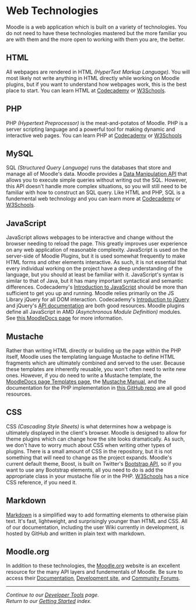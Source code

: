 # Web Technologies
Moodle is a web application which is built on a variety of technologies. You do not need to have these technologies mastered but the more familiar you are with them and the more open to working with them you are, the better.

## HTML
All webpages are rendered in HTML _(HyperText Markup Language)_. You will most likely not write anything in HTML directly while working on Moodle plugins, but if you want to understand how webpages work, this is the best place to start. You can learn HTML at [Codecademy](https://www.codecademy.com/learn/learn-html) or [W3Schools](https://www.w3schools.com/html).

## PHP
PHP _(Hypertext Preprocessor)_ is the meat-and-potatos of Moodle. PHP is a server scripting language and a powerful tool for making dynamic and interactive web pages. You can learn PHP at [Codecademy](https://www.codecademy.com/learn/learn-php) or [W3Schools](https://www.w3schools.com/php)

## MySQL
SQL _(Structured Query Language)_ runs the databases that store and manage all of Moodle's data. Moodle provides a [Data Manipulation API](https://docs.moodle.org/dev/Data_manipulation_API) that allows you to execute simple queries without writing out the SQL. However, this API doesn't handle more complex situations, so you will still need to be familiar with how to construct an SQL query. Like HTML and PHP, SQL is a fundemental web technology and you can learn more at [Codecademy](https://www.codecademy.com/learn/learn-sql) or [W3Schools](https://www.w3schools.com/sql).

## JavaScript
JavaScript allows webpages to be interactive and change without the browser needing to reload the page. This greatly improves user experience on any web application of reasonable complexity. JavaScript is used on the server-side of Moodle Plugins, but it is used somewhat frequently to make HTML forms and other elements interactive. As such, it is not essential that every individual working on the project have a deep understanding of the language, but you should at least be familiar with it. JavaScript's syntax is similar to that of Java, but it has many important syntactical and semantic differences. Codecademy's [Introduction to JavaScript](https://www.codecademy.com/learn/introduction-to-javascript) should be more than sufficient to get you up and running. Moodle relies primarily on the JS Library jQuery for all DOM interaction. Codecademy's [Introduction to jQuery](https://www.codecademy.com/learn/learn-jquery) and jQuery's [API documentation](https://api.jquery.com) are both good resources. Moodle plugins define all JavaScript in AMD _(Asynchronous Module Definition)_ modules. See [this MoodleDocs page](https://docs.moodle.org/dev/Javascript_Modules) for more information.

## Mustache
Rather than writing HTML directly or building up the page within the PHP itself, Moodle uses the templating language Mustache to define HTML fragments which are ultimately combined and served to the user. Because these templates are inherently reusable, you won't often need to write new ones. However, if you do need to write a Mustache template, the [MoodleDocs page Templates page](https://docs.moodle.org/dev/Templates), the [Mustache Manual](https://mustache.github.io/mustache.5.html), and the documentation for the PHP implementation in [this GitHub repo](https://github.com/bobthecow/mustache.php) are all good resources.

## CSS
CSS _(Cascading Style Sheets)_ is what determines how a webpage is ultimately displayed in the client's browser. Moodle is designed to allow for theme plugins which can change how the site looks dramatically. As such, we don't have to worry much about CSS when writing other types of plugins. There is a small amount of CSS in the repository, but it is not something that will need to change as the project expands. Moodle's current default theme, Boost, is built on Twitter's [Bootstrap API](https://getbootstrap.com), so if you want to use any Bootstrap elements, all you need to do is add the appropriate class in your mustache file or in the PHP. [W3Schools](https://www.w3schools.com/cssref) has a nice CSS reference, if you need it.

## Markdown
[Markdown](https://www.markdownguide.org) is a simplified way to add formatting elements to otherwise plain text. It's fast, lightweight, and surprisingly younger than HTML and CSS. All of our documentation, including the user Wiki currently in development, is hosted by GitHub and written in plain text with markdown.

## Moodle.org
In addition to these technologies, the [Moodle.org](https://moodle.org) website is an excellent resource for the many API layers and fundementals of Moodle. Be sure to access their [Documentation](https://docs.moodle.org), [Development site](https://moodledev.io), and [Community Forums](https://moodle.org/course/view.php?id=5).

-----
*Continue to our [Developer Tools](/docs/TOOLS.md) page.*  </br>
*Return to our [Getting Started](/docs/GETTING_STARTED.md) index.*
